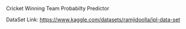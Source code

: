 
Cricket Winning Team Probabilty Predictor 

DataSet Link: https://www.kaggle.com/datasets/ramjidoolla/ipl-data-set
